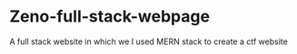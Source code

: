 # Zeno-full-stack-webpage
A full stack website in which we I used MERN stack to create a ctf website
